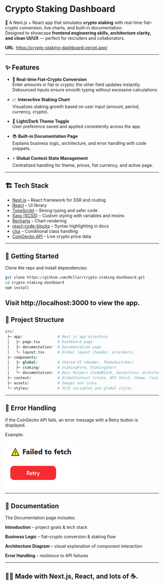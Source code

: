 # Crypto Staking Dashboard

🚀 A Next.js + React app that simulates **crypto staking** with real-time fiat–crypto conversion, live charts, and built-in documentation.  
Designed to showcase **frontend engineering skills, architecture clarity, and clean UI/UX** — perfect for recruiters and collaborators.

**URL**: https://crypto-staking-dashboard.vercel.app/

---

## ✨ Features

- 🔄 **Real-time Fiat–Crypto Conversion**  
  Enter amounts in fiat or crypto; the other field updates instantly.  
  Debounced inputs ensure smooth typing without excessive calculations.

- 📈 **Interactive Staking Chart**  
  Visualizes staking growth based on user input (amount, period, currency, crypto).

- 🎨 **Light/Dark Theme Toggle**  
  User preference saved and applied consistently across the app.

- 📚 **Built-in Documentation Page**  
  Explains business logic, architecture, and error handling with code snippets.

- ⚡ **Global Context State Management**  
  Centralized handling for theme, prices, fiat currency, and active page.

---

## 🏗️ Tech Stack

- [Next.js](https://nextjs.org/) – React framework for SSR and routing
- [React](https://react.dev/) – UI library
- [TypeScript](https://www.typescriptlang.org/) – Strong typing and safer code
- [Sass (SCSS)](https://sass-lang.com/) – Custom styling with variables and mixins
- [Recharts](https://recharts.org/) – Chart rendering
- [react-code-blocks](https://www.npmjs.com/package/react-code-blocks) – Syntax highlighting in docs
- [clsx](https://www.npmjs.com/package/clsx) – Conditional class handling
- [CoinGecko API](https://www.coingecko.com/en/api) – Live crypto price data

---

## 🚀 Getting Started

Clone the repo and install dependencies:

```bash
git clone https://github.com/Nillar/crypto-staking-dashboard.git
cd crypto-staking-dashboard
npm install
```
Visit http://localhost:3000
to view the app.
---

## 📂 Project Structure
```php
src/
 ├─ app/                # Next.js app directory
 │   ├─ page.tsx        # Dashboard page
 │   ├─ documentation/  # Documentation page
 │   └─ layout.tsx      # Global layout (header, providers)
 ├─ components/
 │   ├─ global/         # Shared UI (Header, ThemeSwitcher)
 │   ├─ staking/        # StakingForm, StakingChart
 │   └─ documentation/  # Docs helpers (CodeBlock, DocSection, ArchitectureDiagram)
 ├─ context/            # GlobalContext (state, API fetch, theme, fiat, activePage)
 ├─ assets/             # Images and icons
 └─ styles/             # SCSS variables and global styles
```
---

## 🔧 Error Handling

If the CoinGecko API fails, an error message with a Retry button is displayed.

Example:

<img src="src/assets/images/retryBtn.png" alt="Retry button when there is an error">

---

## 📘 Documentation

The Documentation page includes:

**Introduction** – project goals & tech stack

**Business Logic** – fiat–crypto conversion & staking flow

**Architecture Diagram** – visual explanation of component interaction

**Error Handling** – resilience to API failures

---

## 👨‍💻 Made with Next.js, React, and lots of ☕.